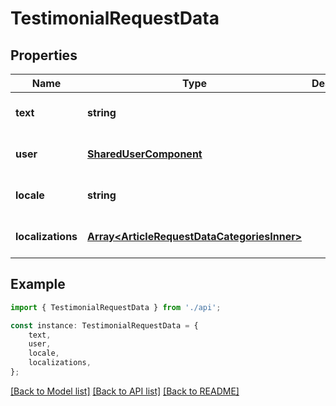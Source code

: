 # TestimonialRequestData


## Properties

Name | Type | Description | Notes
------------ | ------------- | ------------- | -------------
**text** | **string** |  | [optional] [default to undefined]
**user** | [**SharedUserComponent**](SharedUserComponent.md) |  | [optional] [default to undefined]
**locale** | **string** |  | [optional] [default to undefined]
**localizations** | [**Array&lt;ArticleRequestDataCategoriesInner&gt;**](ArticleRequestDataCategoriesInner.md) |  | [optional] [default to undefined]

## Example

```typescript
import { TestimonialRequestData } from './api';

const instance: TestimonialRequestData = {
    text,
    user,
    locale,
    localizations,
};
```

[[Back to Model list]](../README.md#documentation-for-models) [[Back to API list]](../README.md#documentation-for-api-endpoints) [[Back to README]](../README.md)
